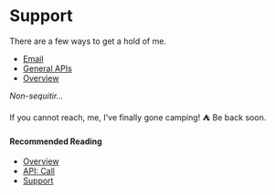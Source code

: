 Support
=================

There are a few ways to get a hold of me.

  * [Email](#overview)
  * [General APIs](#apis)
  * [Overview](#overview) 

<em>Non-sequitir...</em>

If you cannot reach, me, I've finally gone camping! :tent: Be back soon.

#### Recommended Reading
- <a href="https://github.com/AngelaFNielsen/AngelaFNielsen.github.io/blob/main/about/overview.md" title="Support">Overview</a>
- <a href="https://github.com/AngelaFNielsen/AngelaFNielsen.github.io/blob/main/about/call.md" title="API: Call">API: Call</a>
- <a href="https://github.com/AngelaFNielsen/AngelaFNielsen.github.io/blob/main/about/support.md" title="Support">Support</a>
